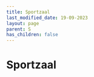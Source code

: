 ```yaml
---
title: Sportzaal
last_modified_date: 19-09-2023
layout: page
parent: S
has_children: false
---
```


Sportzaal
=========

